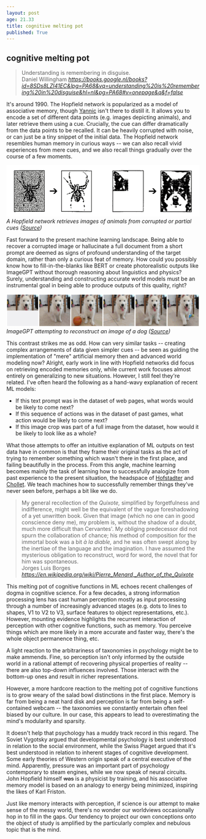 ```yaml
---
layout: post
age: 21.33
title: cognitive melting pot
published: True
---
```


## cognitive melting pot

<div class="top-pad"><blockquote class="quoteback" darkmode="" data-title="Why Don't Students Like School?" data-author="Daniel Willingham" cite="https://books.google.nl/books?id=8SDs8LZl41EC&lpg=PA68&vq=understanding%20is%20remembering%20in%20disguise&hl=nl&pg=PA68#v=onepage&q&f=false">
Understanding is remembering in disguise.<br>
<footer>Daniel Willingham<cite> <a href="https://books.google.nl/books?id=8SDs8LZl41EC&lpg=PA68&vq=understanding%20is%20remembering%20in%20disguise&hl=nl&pg=PA68#v=onepage&q&f=false">https://books.google.nl/books?id=8SDs8LZl41EC&lpg=PA68&vq=understanding%20is%20remembering%20in%20disguise&hl=nl&pg=PA68#v=onepage&q&f=false</a></cite></footer>
</blockquote><script note="" src="https://cdn.jsdelivr.net/gh/Blogger-Peer-Review/quotebacks@1/quoteback.js"></script></div>

It's around 1990. The Hopfield network is popularized as a model of associative memory, though [Yannic](https://www.youtube.com/watch?v=fkIJwYArKpw) isn't there to distill it. It allows you to encode a set of different data points (e.g. images depicting animals), and later retrieve them using a cue. Crucially, the cue can differ dramatically from the data points to be recalled. It can be heavily corrupted with noise, or can just be a tiny snippet of the initial data. The Hopfield network resembles human memory in curious ways -- we can also recall vivid experiences from mere cues, and we also recall things gradually over the course of a few moments.

![](/assets/img/hopfield_animals.png)
_A Hopfield network retrieves images of animals from corrupted or partial cues ([Source](https://www.ai.rug.nl/minds/uploads/LN_NN_RUG.pdf#page=122))_

Fast forward to the present machine learning landscape. Being able to recover a corrupted image or hallucinate a full document from a short prompt are deemed as signs of profound understanding of the target domain, rather than only a curious feat of memory. How could you possibly know how to fill-in-the-blanks like BERT or create photorealistic outputs like ImageGPT without thorough reasoning about linguistics and physics? Surely, understanding and constructing accurate world models must be an instrumental goal in being able to produce outputs of this quality, right?

![](/assets/img/imagegpt_dog.png)
_ImageGPT attempting to reconstruct an image of a dog ([Source](https://openai.com/blog/image-gpt/))_

This contrast strikes me as odd. How can very similar tasks -- creating complex arrangements of data given simpler cues -- be seen as guiding the implementation of "mere" artificial memory then and advanced world modeling now? Alright, early work in line with Hopfield networks did focus on retrieving encoded memories only, while current work focuses almost entirely on generalizing to new situations. However, I still feel they're related. I've often heard the following as a hand-wavy explanation of recent ML models:

- If this text prompt was in the dataset of web pages, what words would be likely to come next?
- If this sequence of actions was in the dataset of past games, what action would be likely to come next?
- If this image crop was part of a full image from the dataset, how would it be likely to look like as a whole?

What those attempts to offer an intuitive explanation of ML outputs on test data have in common is that they frame their original tasks as the act of trying to remember something which wasn't there in the first place, and failing beautifully in the process. From this angle, machine learning becomes mainly the task of learning how to successfully analogize from past experience to the present situation, the headspace of [Hofstadter](http://worrydream.com/refs/Hofstadter%20-%20Analogy%20as%20the%20Core%20of%20Cognition.pdf) and [Chollet](https://arxiv.org/pdf/1911.01547.pdf). We teach machines how to successfully remember things they've never seen before, perhaps a bit like we do.

<div class="top-pad"><blockquote class="quoteback" darkmode="" data-title="Pierre Menard, Author of the Quixote" data-author="Jorges Luis Borges" cite="https://en.wikipedia.org/wiki/Pierre_Menard,_Author_of_the_Quixote">
<div>My general recollection of the <i>Quixote,</i> simplified by forgetfulness and indifference, might well be the equivalent of the vague foreshadowing of a yet unwritten book. Given that image (which no one can in good conscience deny me), my problem is, without the shadow of a doubt, much more difficult than Cervantes'. My obliging predecessor did not spurn the collaboration of chance; his method of composition for the immortal book was a bit <i>à la diable,</i> and he was often swept along by the inertiae of the language and the imagination. I have assumed the mysterious obligation to reconstruct, word for word, the novel that for him was spontaneous.</div>
<footer>Jorges Luis Borges<cite> <a href="https://en.wikipedia.org/wiki/Pierre_Menard,_Author_of_the_Quixote">https://en.wikipedia.org/wiki/Pierre_Menard,_Author_of_the_Quixote</a></cite></footer>
</blockquote><script note="" src="https://cdn.jsdelivr.net/gh/Blogger-Peer-Review/quotebacks@1/quoteback.js"></script></div>

This melting pot of cognitive functions in ML echoes recent challenges of dogma in cognitive science. For a few decades, a strong information processing lens has cast human perception mostly as input processing through a number of increasingly advanced stages (e.g. dots to lines to shapes, V1 to V2 to V3, surface features to object representations, etc.). However, mounting evidence highlights the recurrent interaction of perception with other cognitive functions, such as memory. You perceive things which are more likely in a more accurate and faster way, there's the whole object permanence thing, etc.

A light reaction to the arbitrariness of taxonomies in psychology might be to make ammends. Fine, so perception isn't only informed by the outside world in a rational attempt of recovering physical properties of reality -- there are also top-down influences involved. Those interact with the bottom-up ones and result in richer representations.

However, a more hardcore reaction to the melting pot of cognitive functions is to grow weary of the salad bowl distinctions in the first place. Memory is far from being a neat hard disk and perception is far from being a self-contained webcam -- the taxonomies we constantly entertain often feel biased by our culture. In our case, this appears to lead to overestimating the mind's modularity and sparsity.

It doesn't help that psychology has a muddy track record in this regard. The Soviet Vygotsky argued that developmental psychology is best understood in relation to the social environment, while the Swiss Piaget argued that it's best understood in relation to inherent stages of cognitive development. Some early theories of Western origin speak of a central executive of the mind. Apparently, pressure was an important part of psychology contemporary to steam engines, while we now speak of neural circuits. John Hopfield himself ~~was~~ is a physicist by training, and his associative memory model is based on an analogy to energy being minimized, inspiring the likes of Karl Friston.

Just like memory interacts with perception, if science is our attempt to make sense of the messy world, there's no wonder our worldviews occasionally hop in to fill in the gaps. Our tendency to project our own conceptions onto the object of study is amplified by the particularly complex and nebulous topic that is the mind.
